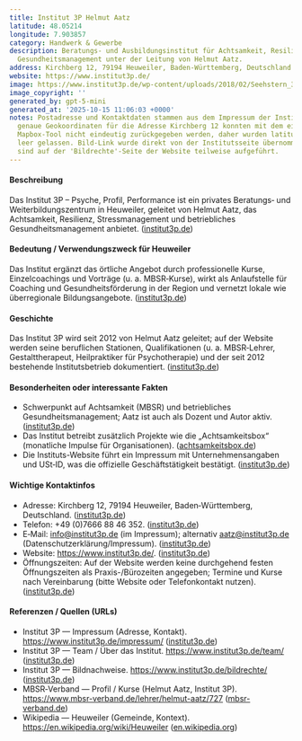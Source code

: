 ```yaml
---
title: Institut 3P Helmut Aatz
latitude: 48.05214
longitude: 7.903857
category: Handwerk & Gewerbe
description: Beratungs- und Ausbildungsinstitut für Achtsamkeit, Resilienz und betriebliches
  Gesundheitsmanagement unter der Leitung von Helmut Aatz.
address: Kirchberg 12, 79194 Heuweiler, Baden-Württemberg, Deutschland
website: https://www.institut3p.de/
image: https://www.institut3p.de/wp-content/uploads/2018/02/Seehstern_3419.jpg
image_copyright: ''
generated_by: gpt-5-mini
generated_at: '2025-10-15 11:06:03 +0000'
notes: Postadresse und Kontaktdaten stammen aus dem Impressum der Instituts-Website;
  genaue Geokoordinaten für die Adresse Kirchberg 12 konnten mit dem eingesetzten
  Mapbox-Tool nicht eindeutig zurückgegeben werden, daher wurden latitude/longitude
  leer gelassen. Bild-Link wurde direkt von der Institutsseite übernommen; Bildrechte
  sind auf der 'Bildrechte'-Seite der Website teilweise aufgeführt.
---
```

#### Beschreibung
Das Institut 3P – Psyche, Profil, Performance ist ein privates Beratungs‑ und Weiterbildungszentrum in Heuweiler, geleitet von Helmut Aatz, das Achtsamkeit, Resilienz, Stressmanagement und betriebliches Gesundheitsmanagement anbietet. ([institut3p.de](https://www.institut3p.de/team/))

#### Bedeutung / Verwendungszweck für Heuweiler
Das Institut ergänzt das örtliche Angebot durch professionelle Kurse, Einzelcoachings und Vorträge (u. a. MBSR‑Kurse), wirkt als Anlaufstelle für Coaching und Gesundheitsförderung in der Region und vernetzt lokale wie überregionale Bildungsangebote. ([institut3p.de](https://www.institut3p.de/team/))

#### Geschichte
Das Institut 3P wird seit 2012 von Helmut Aatz geleitet; auf der Website werden seine beruflichen Stationen, Qualifikationen (u. a. MBSR‑Lehrer, Gestalttherapeut, Heilpraktiker für Psychotherapie) und der seit 2012 bestehende Institutsbetrieb dokumentiert. ([institut3p.de](https://www.institut3p.de/team/))

#### Besonderheiten oder interessante Fakten
- Schwerpunkt auf Achtsamkeit (MBSR) und betriebliches Gesundheitsmanagement; Aatz ist auch als Dozent und Autor aktiv. ([institut3p.de](https://www.institut3p.de/team/))  
- Das Institut betreibt zusätzlich Projekte wie die „Achtsamkeitsbox“ (monatliche Impulse für Organisationen). ([achtsamkeitsbox.de](https://achtsamkeitsbox.de/ueber-uns/?utm_source=openai))  
- Die Instituts-Website führt ein Impressum mit Unternehmensangaben und USt‑ID, was die offizielle Geschäftstätigkeit bestätigt. ([institut3p.de](https://www.institut3p.de/impressum/?utm_source=openai))

#### Wichtige Kontaktinfos
- Adresse: Kirchberg 12, 79194 Heuweiler, Baden‑Württemberg, Deutschland. ([institut3p.de](https://www.institut3p.de/impressum/?utm_source=openai))  
- Telefon: +49 (0)7666 88 46 352. ([institut3p.de](https://www.institut3p.de/impressum/?utm_source=openai))  
- E‑Mail: info@institut3p.de (im Impressum); alternativ aatz@institut3p.de (Datenschutzerklärung/Impressum). ([institut3p.de](https://www.institut3p.de/impressum/?utm_source=openai))  
- Website: https://www.institut3p.de/. ([institut3p.de](https://www.institut3p.de/team/))  
- Öffnungszeiten: Auf der Website werden keine durchgehend festen Öffnungszeiten als Praxis-/Bürozeiten angegeben; Termine und Kurse nach Vereinbarung (bitte Website oder Telefonkontakt nutzen). ([institut3p.de](https://www.institut3p.de/team/))

#### Referenzen / Quellen (URLs)
- Institut 3P — Impressum (Adresse, Kontakt). https://www.institut3p.de/impressum/ ([institut3p.de](https://www.institut3p.de/impressum/?utm_source=openai))  
- Institut 3P — Team / Über das Institut. https://www.institut3p.de/team/ ([institut3p.de](https://www.institut3p.de/team/))  
- Institut 3P — Bildnachweise. https://www.institut3p.de/bildrechte/ ([institut3p.de](https://www.institut3p.de/bildrechte/))  
- MBSR‑Verband — Profil / Kurse (Helmut Aatz, Institut 3P). https://www.mbsr-verband.de/lehrer/helmut-aatz/727 ([mbsr-verband.de](https://www.mbsr-verband.de/lehrer/helmut-aatz/727?utm_source=openai))  
- Wikipedia — Heuweiler (Gemeinde, Kontext). https://en.wikipedia.org/wiki/Heuweiler ([en.wikipedia.org](https://en.wikipedia.org/wiki/Heuweiler?utm_source=openai))